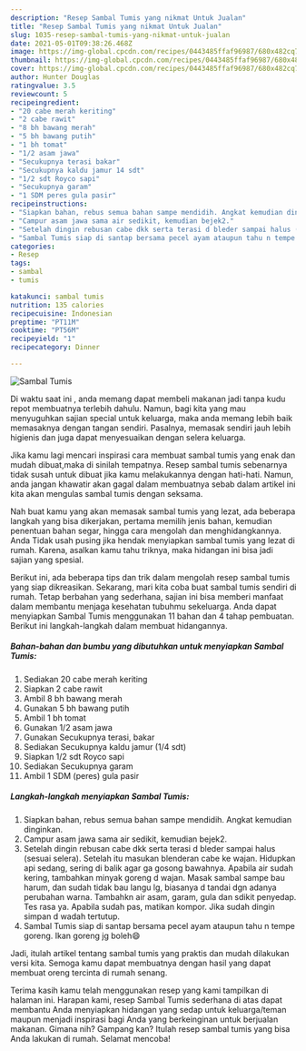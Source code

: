 ```yaml
---
description: "Resep Sambal Tumis yang nikmat Untuk Jualan"
title: "Resep Sambal Tumis yang nikmat Untuk Jualan"
slug: 1035-resep-sambal-tumis-yang-nikmat-untuk-jualan
date: 2021-05-01T09:38:26.468Z
image: https://img-global.cpcdn.com/recipes/0443485ffaf96987/680x482cq70/sambal-tumis-foto-resep-utama.jpg
thumbnail: https://img-global.cpcdn.com/recipes/0443485ffaf96987/680x482cq70/sambal-tumis-foto-resep-utama.jpg
cover: https://img-global.cpcdn.com/recipes/0443485ffaf96987/680x482cq70/sambal-tumis-foto-resep-utama.jpg
author: Hunter Douglas
ratingvalue: 3.5
reviewcount: 5
recipeingredient:
- "20 cabe merah keriting"
- "2 cabe rawit"
- "8 bh bawang merah"
- "5 bh bawang putih"
- "1 bh tomat"
- "1/2 asam jawa"
- "Secukupnya terasi bakar"
- "Secukupnya kaldu jamur 14 sdt"
- "1/2 sdt Royco sapi"
- "Secukupnya garam"
- "1 SDM peres gula pasir"
recipeinstructions:
- "Siapkan bahan, rebus semua bahan sampe mendidih. Angkat kemudian dinginkan."
- "Campur asam jawa sama air sedikit, kemudian bejek2."
- "Setelah dingin rebusan cabe dkk serta terasi d bleder sampai halus (sesuai selera). Setelah itu masukan blenderan cabe ke wajan. Hidupkan api sedang, sering di balik agar ga gosong bawahnya. Apabila air sudah kering, tambahkan minyak goreng d wajan. Masak sambal sampe bau harum, dan sudah tidak bau langu lg, biasanya d tandai dgn adanya perubahan warna. Tambahkn air asam, garam, gula dan sdikit penyedap. Tes rasa ya. Apabila sudah pas, matikan kompor. Jika sudah dingin simpan d wadah tertutup."
- "Sambal Tumis siap di santap bersama pecel ayam ataupun tahu n tempe goreng. Ikan goreng jg boleh😄"
categories:
- Resep
tags:
- sambal
- tumis

katakunci: sambal tumis 
nutrition: 135 calories
recipecuisine: Indonesian
preptime: "PT11M"
cooktime: "PT56M"
recipeyield: "1"
recipecategory: Dinner

---
```



![Sambal Tumis](https://img-global.cpcdn.com/recipes/0443485ffaf96987/680x482cq70/sambal-tumis-foto-resep-utama.jpg)

Di waktu  saat ini , anda memang dapat membeli makanan jadi tanpa kudu repot membuatnya terlebih dahulu. Namun, bagi kita yang mau menyuguhkan sajian special untuk keluarga, maka anda memang lebih baik memasaknya dengan tangan sendiri. Pasalnya, memasak sendiri jauh lebih higienis dan juga dapat menyesuaikan dengan selera keluarga.

Jika kamu lagi mencari inspirasi cara membuat sambal tumis yang enak dan mudah dibuat,maka di sinilah tempatnya. Resep sambal tumis  sebenarnya tidak susah untuk dibuat jika kamu melakukannya dengan hati-hati. Namun, anda jangan khawatir akan gagal dalam membuatnya 
sebab dalam artikel ini kita akan mengulas sambal tumis dengan seksama.  



Nah buat kamu yang akan memasak sambal tumis yang lezat, ada beberapa langkah yang bisa dikerjakan, pertama memilih jenis bahan, kemudian penentuan bahan segar, hingga cara mengolah dan menghidangkannya. Anda Tidak usah pusing jika hendak menyiapkan sambal tumis yang lezat di rumah. Karena, asalkan kamu  tahu triknya, maka hidangan ini bisa jadi sajian yang spesial.

Berikut ini, ada beberapa tips dan trik dalam mengolah resep sambal tumis yang siap dikreasikan. Sekarang, mari kita coba buat sambal tumis sendiri di rumah. Tetap berbahan yang sederhana, sajian ini bisa memberi manfaat dalam membantu menjaga kesehatan tubuhmu sekeluarga. Anda dapat menyiapkan Sambal Tumis menggunakan 11 bahan dan 4 tahap pembuatan. Berikut ini langkah-langkah dalam membuat hidangannya.

<!--inarticleads1-->

##### Bahan-bahan dan bumbu yang dibutuhkan untuk menyiapkan Sambal Tumis:

1. Sediakan 20 cabe merah keriting
1. Siapkan 2 cabe rawit
1. Ambil 8 bh bawang merah
1. Gunakan 5 bh bawang putih
1. Ambil 1 bh tomat
1. Gunakan 1/2 asam jawa
1. Gunakan Secukupnya terasi, bakar
1. Sediakan Secukupnya kaldu jamur (1/4 sdt)
1. Siapkan 1/2 sdt Royco sapi
1. Sediakan Secukupnya garam
1. Ambil 1 SDM (peres) gula pasir




<!--inarticleads2-->

##### Langkah-langkah menyiapkan Sambal Tumis:

1. Siapkan bahan, rebus semua bahan sampe mendidih. Angkat kemudian dinginkan.
1. Campur asam jawa sama air sedikit, kemudian bejek2.
1. Setelah dingin rebusan cabe dkk serta terasi d bleder sampai halus (sesuai selera). Setelah itu masukan blenderan cabe ke wajan. Hidupkan api sedang, sering di balik agar ga gosong bawahnya. Apabila air sudah kering, tambahkan minyak goreng d wajan. Masak sambal sampe bau harum, dan sudah tidak bau langu lg, biasanya d tandai dgn adanya perubahan warna. Tambahkn air asam, garam, gula dan sdikit penyedap. Tes rasa ya. Apabila sudah pas, matikan kompor. Jika sudah dingin simpan d wadah tertutup.
1. Sambal Tumis siap di santap bersama pecel ayam ataupun tahu n tempe goreng. Ikan goreng jg boleh😄




Jadi, itulah artikel tentang  sambal tumis  yang praktis dan mudah dilakukan versi kita. Semoga kamu dapat membuatnya dengan hasil yang dapat membuat oreng tercinta di rumah senang. 

Terima kasih kamu telah menggunakan resep yang kami tampilkan di halaman ini. Harapan kami, resep  Sambal Tumis sederhana di atas dapat membantu Anda menyiapkan hidangan yang sedap untuk keluarga/teman maupun menjadi inspirasi bagi Anda yang berkeinginan untuk berjualan makanan. Gimana nih? Gampang kan? Itulah resep sambal tumis yang bisa Anda lakukan di rumah. Selamat mencoba!

